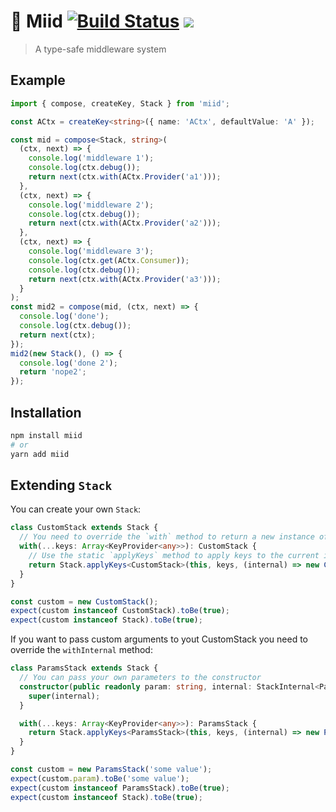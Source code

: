 # 🏯 Miid [![Build Status](https://travis-ci.com/etienne-dldc/miid.svg?branch=master)](https://travis-ci.com/etienne-dldc/miid) [![](https://badgen.net/bundlephobia/minzip/miid)](https://bundlephobia.com/result?p=miid)

> A type-safe middleware system

## Example

```ts
import { compose, createKey, Stack } from 'miid';

const ACtx = createKey<string>({ name: 'ACtx', defaultValue: 'A' });

const mid = compose<Stack, string>(
  (ctx, next) => {
    console.log('middleware 1');
    console.log(ctx.debug());
    return next(ctx.with(ACtx.Provider('a1')));
  },
  (ctx, next) => {
    console.log('middleware 2');
    console.log(ctx.debug());
    return next(ctx.with(ACtx.Provider('a2')));
  },
  (ctx, next) => {
    console.log('middleware 3');
    console.log(ctx.get(ACtx.Consumer));
    console.log(ctx.debug());
    return next(ctx.with(ACtx.Provider('a3')));
  }
);
const mid2 = compose(mid, (ctx, next) => {
  console.log('done');
  console.log(ctx.debug());
  return next(ctx);
});
mid2(new Stack(), () => {
  console.log('done 2');
  return 'nope2';
});
```

## Installation

```bash
npm install miid
# or
yarn add miid
```

## Extending `Stack`

You can create your own `Stack`:

```ts
class CustomStack extends Stack {
  // You need to override the `with` method to return a new instance of your CustomStack
  with(...keys: Array<KeyProvider<any>>): CustomStack {
    // Use the static `applyKeys` method to apply keys to the current instance
    return Stack.applyKeys<CustomStack>(this, keys, (internal) => new CustomStack(internal));
  }
}

const custom = new CustomStack();
expect(custom instanceof CustomStack).toBe(true);
expect(custom instanceof Stack).toBe(true);
```

If you want to pass custom arguments to yout CustomStack you need to override the `withInternal` method:

```ts
class ParamsStack extends Stack {
  // You can pass your own parameters to the constructor
  constructor(public readonly param: string, internal: StackInternal<ParamsStack> | null = null) {
    super(internal);
  }

  with(...keys: Array<KeyProvider<any>>): ParamsStack {
    return Stack.applyKeys<ParamsStack>(this, keys, (internal) => new ParamsStack(this.param, internal));
  }
}

const custom = new ParamsStack('some value');
expect(custom.param).toBe('some value');
expect(custom instanceof ParamsStack).toBe(true);
expect(custom instanceof Stack).toBe(true);
```

